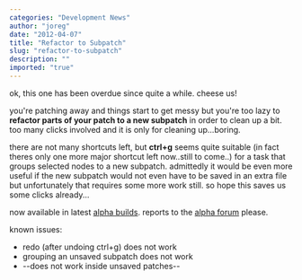 ```yaml
---
categories: "Development News"
author: "joreg"
date: "2012-04-07"
title: "Refactor to Subpatch"
slug: "refactor-to-subpatch"
description: ""
imported: "true"
---
```



ok, this one has been overdue since quite a while. cheese us!

you're patching away and things start to get messy but you're too lazy to **refactor parts of your patch to a new subpatch** in order to clean up a bit. too many clicks involved and it is only for cleaning up...boring.

there are not many shortcuts left, but **ctrl+g** seems quite suitable (in fact theres only one more major shortcut left now..still to come..) for a task that groups selected nodes to a new subpatch. admittedly it would be even more useful if the new subpatch would not even have to be saved in an extra file but unfortunately that requires some more work still. so hope this saves us some clicks already...

now available in latest [alpha builds](https://vvvv.org/downloads/previews).
reports to the [alpha forum](https://discourse.vvvv.org/) please. 

known issues:
* redo (after undoing ctrl+g) does not work
* grouping an unsaved subpatch does not work
* --does not work inside unsaved patches--
